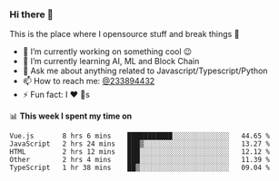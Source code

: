 ### Hi there 👋

<!--
**a233894432/a233894432** is a ✨ _special_ ✨ repository because its `README.md` (this file) appears on your GitHub profile.

Here are some ideas to get you started:

- 🔭 I’m currently working on ...
- 🌱 I’m currently learning ...
- 👯 I’m looking to collaborate on ...
- 🤔 I’m looking for help with ...
- 💬 Ask me about ...
- 📫 How to reach me: ...
- 😄 Pronouns: ...
- ⚡ Fun fact: ...
-->
 
 
This is the place where I opensource stuff and break things :rofl:

- 🔭 I’m currently working on something cool :wink:
- 🌱 I’m currently learning AI, ML and Block Chain
- 💬 Ask me about anything related to Javascript/Typescript/Python
- 📫 How to reach me: [@233894432](https://twitter.com/233894432)
- ⚡ Fun fact: I :heart: :dog:s

📊 **This week I spent my time on**
<!--START_SECTION:waka-->
```text
Vue.js       8 hrs 6 mins    ███████████░░░░░░░░░░░░░░   44.65 % 
JavaScript   2 hrs 24 mins   ███▒░░░░░░░░░░░░░░░░░░░░░   13.27 % 
HTML         2 hrs 12 mins   ███░░░░░░░░░░░░░░░░░░░░░░   12.12 % 
Other        2 hrs 4 mins    ███░░░░░░░░░░░░░░░░░░░░░░   11.39 % 
TypeScript   1 hr 38 mins    ██▒░░░░░░░░░░░░░░░░░░░░░░   09.04 % 
```
<!--END_SECTION:waka-->
